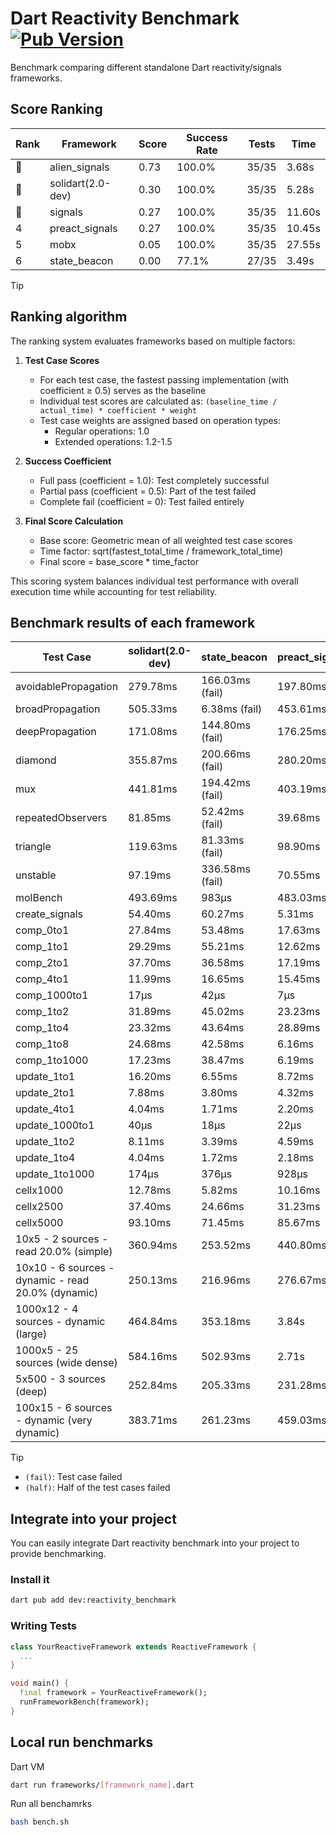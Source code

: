 # Dart Reactivity Benchmark [![Pub Version](https://img.shields.io/pub/v/reactivity_benchmark)](https://pub.dev/packages/reactivity_benchmark)

Benchmark comparing different standalone Dart reactivity/signals frameworks.

## Score Ranking

<!-- ranking start -->
| Rank | Framework | Score | Success Rate | Tests | Time |
|------|-----------|-------|--------------|-------|------|
| 🥇 | alien_signals | 0.73 | 100.0% | 35/35 | 3.68s |
| 🥈 | solidart(2.0-dev) | 0.30 | 100.0% | 35/35 | 5.28s |
| 🥉 | signals | 0.27 | 100.0% | 35/35 | 11.60s |
| 4 | preact_signals | 0.27 | 100.0% | 35/35 | 10.45s |
| 5 | mobx | 0.05 | 100.0% | 35/35 | 27.55s |
| 6 | state_beacon | 0.00 | 77.1% | 27/35 | 3.49s |

<!-- ranking end -->

> [!TIP]
> ## Ranking algorithm
>
> The ranking system evaluates frameworks based on multiple factors:
>
> 1. **Test Case Scores**
>    - For each test case, the fastest passing implementation (with coefficient ≥ 0.5) serves as the baseline
>    - Individual test scores are calculated as: `(baseline_time / actual_time) * coefficient * weight`
>    - Test case weights are assigned based on operation types:
>      - Regular operations: 1.0
>      - Extended operations: 1.2-1.5
>
> 2. **Success Coefficient**
>    - Full pass (coefficient = 1.0): Test completely successful
>    - Partial pass (coefficient = 0.5): Part of the test failed
>    - Complete fail (coefficient = 0): Test failed entirely
>
> 3. **Final Score Calculation**
>    - Base score: Geometric mean of all weighted test case scores
>    - Time factor: sqrt(fastest_total_time / framework_total_time)
>    - Final score = base_score * time_factor
>
> This scoring system balances individual test performance with overall execution time while accounting for test reliability.

## Benchmark results of each framework

<!-- test-case start -->
| Test Case | solidart(2.0-dev) | state_beacon | preact_signals | signals | mobx | alien_signals |
|---|---|---|---|---|---|---|
| avoidablePropagation | 279.78ms | 166.03ms (fail) | 197.80ms | 209.66ms | 2.29s | 182.94ms |
| broadPropagation | 505.33ms | 6.38ms (fail) | 453.61ms | 461.98ms | 4.52s | 346.07ms |
| deepPropagation | 171.08ms | 144.80ms (fail) | 176.25ms | 171.81ms | 1.54s | 117.58ms |
| diamond | 355.87ms | 200.66ms (fail) | 280.20ms | 281.52ms | 2.42s | 230.03ms |
| mux | 441.81ms | 194.42ms (fail) | 403.19ms | 409.69ms | 1.83s | 367.47ms |
| repeatedObservers | 81.85ms | 52.42ms (fail) | 39.68ms | 44.92ms | 228.76ms | 45.37ms |
| triangle | 119.63ms | 81.33ms (fail) | 98.90ms | 100.02ms | 759.54ms | 84.94ms |
| unstable | 97.19ms | 336.58ms (fail) | 70.55ms | 78.81ms | 354.12ms | 67.06ms |
| molBench | 493.69ms | 983μs | 483.03ms | 485.91ms | 571.12ms | 486.56ms |
| create_signals | 54.40ms | 60.27ms | 5.31ms | 26.02ms | 84.44ms | 27.54ms |
| comp_0to1 | 27.84ms | 53.48ms | 17.63ms | 11.60ms | 16.34ms | 10.72ms |
| comp_1to1 | 29.29ms | 55.21ms | 12.62ms | 27.39ms | 41.73ms | 9.29ms |
| comp_2to1 | 37.70ms | 36.58ms | 17.19ms | 20.51ms | 35.50ms | 15.23ms |
| comp_4to1 | 11.99ms | 16.65ms | 15.45ms | 5.51ms | 13.85ms | 1.63ms |
| comp_1000to1 | 17μs | 42μs | 7μs | 6μs | 34μs | 5μs |
| comp_1to2 | 31.89ms | 45.02ms | 23.23ms | 15.45ms | 33.95ms | 8.98ms |
| comp_1to4 | 23.32ms | 43.64ms | 28.89ms | 17.61ms | 23.36ms | 8.09ms |
| comp_1to8 | 24.68ms | 42.58ms | 6.16ms | 6.36ms | 24.01ms | 8.55ms |
| comp_1to1000 | 17.23ms | 38.47ms | 6.19ms | 4.18ms | 16.29ms | 3.26ms |
| update_1to1 | 16.20ms | 6.55ms | 8.72ms | 8.88ms | 26.20ms | 10.27ms |
| update_2to1 | 7.88ms | 3.80ms | 4.32ms | 4.55ms | 12.71ms | 2.32ms |
| update_4to1 | 4.04ms | 1.71ms | 2.20ms | 2.37ms | 6.42ms | 2.50ms |
| update_1000to1 | 40μs | 18μs | 22μs | 22μs | 70μs | 24μs |
| update_1to2 | 8.11ms | 3.39ms | 4.59ms | 4.51ms | 13.47ms | 5.09ms |
| update_1to4 | 4.04ms | 1.72ms | 2.18ms | 2.25ms | 6.85ms | 2.22ms |
| update_1to1000 | 174μs | 376μs | 928μs | 42μs | 174μs | 41μs |
| cellx1000 | 12.78ms | 5.82ms | 10.16ms | 9.93ms | 76.34ms | 7.16ms |
| cellx2500 | 37.40ms | 24.66ms | 31.23ms | 34.59ms | 275.29ms | 19.89ms |
| cellx5000 | 93.10ms | 71.45ms | 85.67ms | 73.96ms | 628.44ms | 49.43ms |
| 10x5 - 2 sources - read 20.0% (simple) | 360.94ms | 253.52ms | 440.80ms | 522.17ms | 2.00s | 225.19ms |
| 10x10 - 6 sources - dynamic - read 20.0% (dynamic) | 250.13ms | 216.96ms | 276.67ms | 280.15ms | 1.53s | 173.97ms |
| 1000x12 - 4 sources - dynamic (large) | 464.84ms | 353.18ms | 3.84s | 3.99s | 1.81s | 285.60ms |
| 1000x5 - 25 sources (wide dense) | 584.16ms | 502.93ms | 2.71s | 3.58s | 3.48s | 413.63ms |
| 5x500 - 3 sources (deep) | 252.84ms | 205.33ms | 231.28ms | 226.40ms | 1.17s | 190.92ms |
| 100x15 - 6 sources - dynamic (very dynamic) | 383.71ms | 261.23ms | 459.03ms | 479.20ms | 1.71s | 265.60ms |

<!-- test-case end -->

> [!TIP]
> - `(fail)`: Test case failed
> - `(half)`: Half of the test cases failed

## Integrate into your project

You can easily integrate Dart reactivity benchmark into your project to provide benchmarking.

### Install it

```bash
dart pub add dev:reactivity_benchmark
```

### Writing Tests

```dart
class YourReactiveFramework extends ReactiveFramework {
  ...
}

void main() {
  final framework = YourReactiveFramework();
  runFrameworkBench(framework);
}
```

## Local run benchmarks

Dart VM
```bash
dart run frameworks/[framework_name].dart
```

Run all benchamrks
```bash
bash bench.sh
```
